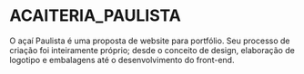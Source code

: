 # ACAITERIA_PAULISTA
O açaí Paulista é uma proposta de website para portfólio. Seu processo de criação foi inteiramente próprio; desde o conceito de design, elaboração de logotipo e embalagens até o desenvolvimento do front-end.
